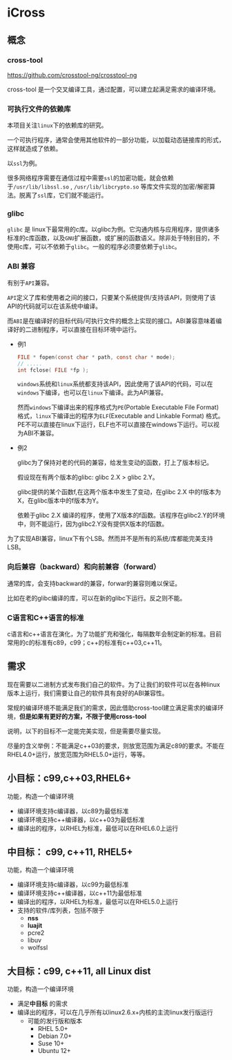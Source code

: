 # iCross

## 概念

### cross-tool

https://github.com/crosstool-ng/crosstool-ng

cross-tool 是一个交叉编译工具，通过配置，可以建立起满足需求的编译环境。

### 可执行文件的依赖库

本项目关注`linux`下的依赖库的研究。

一个可执行程序，通常会使用其他软件的一部分功能，以加载动态链接库的形式，这样就造成了依赖。

以`ssl`为例。

很多网络程序需要在通信过程中需要`ssl`的加密功能，就会依赖于`/usr/lib/libssl.so` , `/usr/lib/libcrypto.so` 等库文件实现的加密/解密算法。脱离了`ssl`库，它们就不能运行。

### glibc

`glibc` 是 linux下最常用的c库。以glibc为例。它沟通内核与应用程序，提供诸多标准的c库函数，以及`GNU`扩展函数，或扩展的函数语义。除非处于特别目的，不使用c库，可以不依赖于`glibc`。一般的程序必须要依赖于`glibc`。

### ABI 兼容

有别于`API`兼容。

`API`定义了库和使用者之间的接口，只要某个系统提供/支持该API，则使用了该API的代码就可以在该系统中编译。

而`ABI`是在编译好的目标代码/可执行文件的概念上实现的接口。ABI兼容意味着编译好的二进制程序，可以直接在目标环境中运行。

- 例1

  ```c
  FILE * fopen(const char * path, const char * mode);
  // ..... 
  int fclose( FILE *fp );
  ```

  `windows`系统和`linux`系统都支持该API，因此使用了该API的代码，可以在`windows`下编译，也可以在`linux`下编译。此为API兼容。

  然而`windows`下编译出来的程序格式为`PE`(Portable Executable File Format) 格式，`linux`下编译出的程序为`ELF`(Executable and Linkable Format) 格式。PE不可以直接在linux下运行，ELF也不可以直接在windows下运行。可以视为ABI不兼容。


- 例2

  glibc为了保持对老的代码的兼容，给发生变动的函数，打上了版本标记。

  假设现在有两个版本的glibc: glibc 2.X > glibc 2.Y。

  glibc提供的某个函数f,在这两个版本中发生了变动，在glibc 2.X 中的f版本为X，在glibc版本中的f版本为Y。

  依赖于glibc 2.X 编译的程序，使用了X版本的f函数。该程序在glibc2.Y的环境中，则不能运行，因为glibc2.Y没有提供X版本的f函数。



为了实现ABI兼容，linux下有个LSB。然而并不是所有的系统/库都能完美支持LSB。



### 向后兼容（backward）和向前兼容（forward）

通常的库，会支持backward的兼容，forwar的兼容则难以保证。

比如在老的glibc编译的库，可以在新的glibc下运行。反之则不能。



### C语言和C++语言的标准

c语言和c++语言在演化，为了功能扩充和强化，每隔数年会制定新的标准。目前常用的c的标准有c89，c99；c++的标准有c++03,c++11。



## 需求

现在需要以二进制方式发布我们自己的软件。为了让我们的软件可以在各种linux版本上运行，我们需要让自己的软件具有良好的ABI兼容性。

常规的编译环境不能满足我们的需求，因此借助cross-tool建立满足需求的编译环境，**但是如果有更好的方案，不限于使用cross-tool**



说明，以下的目标不一定能完美实现，但是需要尽量实现。

尽量的含义举例：不能满足c++03的要求，则放宽范围为满足c89的要求。不能在RHEL4.0+运行，放宽范围为RHEL5.0+运行，等等。



## 小目标：c99,c++03,RHEL6+

功能，构造一个编译环境

- 编译环境支持c编译器，以c89为最低标准
- 编译环境支持c++编译器，以c++03为最低标准
- 编译出的程序，以RHEL为标准，最低可以在RHEL6.0上运行



## 中目标： c99, c++11, RHEL5+

功能，构造一个编译环境

- 编译环境支持c编译器，以c99为最低标准
- 编译环境支持c++编译器，以c++11为最低标准
- 编译出的程序，以RHEL为标准，最低可以在RHEL5.0上运行
- 支持的软件/库列表，包括不限于
  - **nss**
  - **luajit**
  - pcre2
  - libuv
  - wolfssl



## 大目标：c99, c++11, all Linux dist

功能，构造一个编译环境

- 满足**中目标** 的需求
- 编译出的程序，可以在几乎所有以linux2.6.x+内核的主流linux发行版运行
  - 可能的发行版和版本
    - RHEL 5.0+ 
    - Debian 7.0+ 
    - Suse  10+
    - Ubuntu 12+


